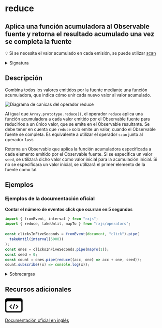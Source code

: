 # reduce

<h2 class="subtitle"> Aplica una función acumuladora al Observable fuente y retorna el resultado acumulado una vez se completa la fuente</h2>

💡 Si se necesita el valor acumulado en cada emisión, se puede utilizar [scan](/operators/transformation/scan)

<details>
<summary>Signatura</summary>

### Firma

`reduce<T, R>(accumulator: (acc: T | R, value: T, index?: number) => T | R, seed?: T | R): OperatorFunction<T, T | R>`

### Parámetros

<table>
<tr><td>accumulator</td><td>La función acumuladora que se llama por cada valor de la fuente.</td></tr>
<tr><td>seed</td><td>Opcional. El valor por defecto es <code>undefined</code>.
El valor de acumulación inicial.</td></tr>
</table>

### Retorna

`OperatorFunction<T, T | R>`: Un Observable que emite un solo valor, resutante de haber acumulado los valores emitidos por el Observable fuente.

</details>

## Descripción

Combina todos los valores emitidos por la fuente mediante una función acumuladora, que indica cómo unir cada nuevo valor al valor acumulado.

<img src="assets/images/marble-diagrams/mathematical-aggregate/" alt="Diagrama de canicas del operador reduce">

Al igual que `Array.prototype.reduce()`, el operador `reduce` aplica una función acumuladora a cada valor emitido por el Observable fuente para reducirlos a un único valor, que se emite en el Observable resultante. Se debe tener en cuenta que `reduce` solo emite un valor, cuando el Observable fuente se completa. Es equivalente a utilizar el operador `scan` junto al operador `last`.

Retorna un Observable que aplica la función acumuladora especificada a cada elemento emitido por el Observable fuente. Si se especifica un valor `seed`, se utilizará dicho valor como valor inicial para la acumulación inicial. Si no se especificara un valor inicial, se utilizará el primer elemento de la fuente como tal.

## Ejemplos

### Ejemplos de la documentación oficial

**Contar el número de eventos click que ocurran en 5 segundos**

```javascript
import { fromEvent, interval } from "rxjs";
import { reduce, takeUntil, mapTo } from "rxjs/operators";

const clicksInFiveSeconds = fromEvent(document, "click").pipe(
  takeUntil(interval(5000))
);
const ones = clicksInFiveSeconds.pipe(mapTo(1));
const seed = 0;
const count = ones.pipe(reduce((acc, one) => acc + one, seed));
count.subscribe((x) => console.log(x));
```

<details>
<summary>Sobrecargas</summary>
<div class="overload-container">

<div class="overload-section">

### Firma

`reduce(accumulator: (acc: R, value: T, index: number) => R, seed: R): OperatorFunction<T, R>`

### Parámetros

<table>
<tr><td>accumulator</td><td>Tipo: <code>(acc: R, value: T, index: number) => R</code>.</td></tr>
<tr><td>seed</td><td>Tipo: <code>R</code>.</td></tr>
</table>

### Retorna

`OperatorFunction<T, R>`

</div>

<div class="overload-section">

### Firma

`reduce(accumulator: (acc: T, value: T, index: number) => T, seed?: T): MonoTypeOperatorFunction<T>`

### Parámetros

<table>
<tr><td>accumulator</td><td>Tipo: <code>(acc: T, value: T, index: number) => T</code>.</td></tr>
<tr><td>seed</td><td>Opcional. El valor por defecto es <code>undefined</code>.
Tipo: <code>T</code>.</td></tr>
</table>

### Retorna

`MonoTypeOperatorFunction<T>`

</div>

<div class="overload-section">

### Firma

`reduce(accumulator: (acc: R, value: T, index: number) => R): OperatorFunction<T, R>`

### Parámetros

<table>
<tr><td>accumulator</td><td>Tipo: <code>(acc: R, value: T, index: number) => R</code>.</td></tr>
</table>

### Retorna

`OperatorFunction<T, R>`

</div>

</div>
</details>

<div class="additional-section">

## Recursos adicionales

<a class="source-icon" target="_blank" href="https://github.com/ReactiveX/rxjs/blob/master/src/internal/operators/reduce.ts">
<img src="assets/icons/source-code.png" alt="Source code">
</a>
</div>

<a target="_blank" href="https://rxjs.dev/api/operators/reduce">Documentación oficial en inglés</a>
